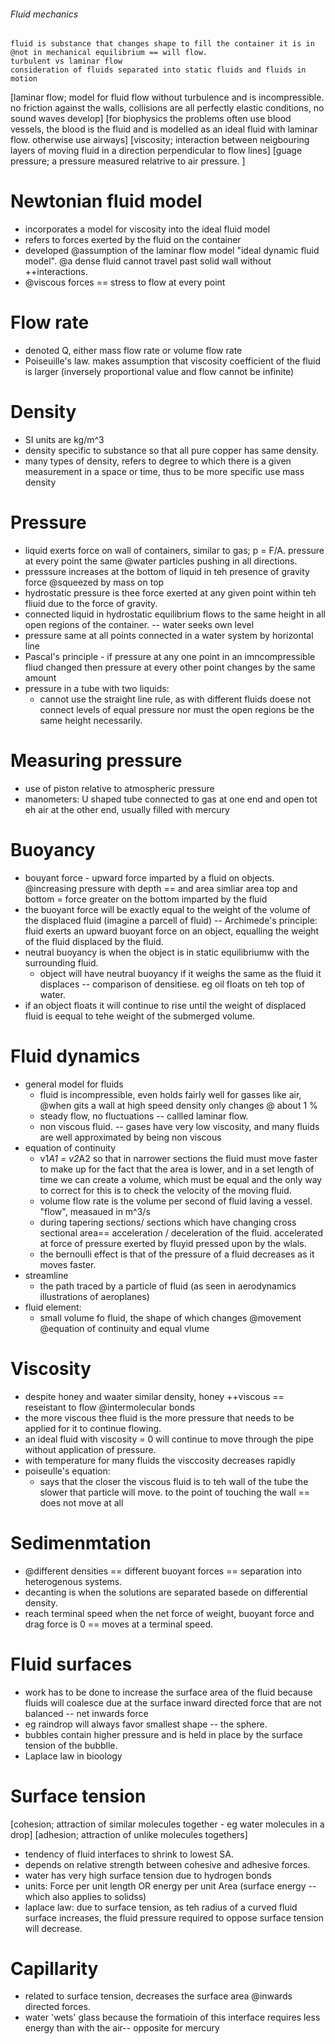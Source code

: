 ###### Fluid mechanics
    fluid is substance that changes shape to fill the container it is in
    @not in mechanical equilibrium == will flow.
    turbulent vs laminar flow
    consideration of fluids separated into static fluids and fluids in motion
[laminar flow; model for fluid flow without turbulence and is incompressible. no friction against the walls, collisions are all perfectly elastic conditions, no sound waves develop]
[for biophysics the problems often use blood vessels, the blood is the fluid and is modelled as an ideal fluid with laminar flow. otherwise use airways]
[viscosity; interaction between neigbouring layers of moving fluid in a direction perpendicular to flow lines]
[guage pressure; a pressure measured relatrive to air pressure. ]

# Newtonian fluid model
- incorporates a model for viscosity into the ideal fluid model
- refers to forces exerted by the fluid on the container
- developed @assumption of the laminar flow model "ideal dynamic fluid model". @a dense fluid cannot travel past solid wall without ++interactions. 
- @viscous forces == stress to flow at every point


# Flow rate
- denoted Q, either mass flow rate or volume flow rate
- Poiseuille's law. makes assumption that viscosity coefficient of the fluid is larger (inversely proportional value and flow cannot be infinite)

# Density
 - SI units are kg/m^3
 - density specific to substance so that all pure copper has same density.
 - many types of density, refers to degree to which there is a given measurement in a space or time, thus to be more specific use mass density


# Pressure
- liquid exerts force on wall of containers, similar to gas; p = F/A. pressure at every point the same @water particles pushing in all directions.
- presssure increases at the bottom of liquid in teh presence of gravity force @squeezed by mass on top
- hydrostatic pressure is thee force exerted at any given point within teh fliuid due to the force of gravity.
- connected liquid in hydrostatic equilibrium flows to the same height in all open regions of the container. -- water seeks own level
- pressure same at all points connected in a water system by horizontal line
- Pascal's principle - if pressure at any one point in an imncompressible fliud changed then pressure at every other point changes by the same amount
- pressure in a tube with two liquids:
    + cannot use the straight line rule, as with different fluids doese not connect levels of equal pressure nor must the open regions be the same height necessarily.

# Measuring pressure
- use of piston relative to atmospheric pressure
- manometers: U shaped tube connected to gas at one end and open tot eh air at the other end, usually filled with mercury

# Buoyancy
- bouyant force - upward force imparted by a fluid on objects. @increasing pressure with depth == and area simliar area top and bottom = force greater on the bottom imparted by the fluid 
- the buoyant force will be exactly equal to the weight of the volume of the displaced fluid (imagine a parcell of fluid) -- Archimede's principle: fluid exerts an upward buoyant force on an object, equalling the weight of the fluid displaced by the fluid.
- neutral buoyancy is when the object is in static equilibriumw with the surrounding fluid. 
    + object will have neutral buoyancy if it weighs the same as the fluid it displaces -- comparison of densitiese. eg oil floats on teh top of water.
- if an object floats it will continue to rise until the weight of displaced fluid is eequal to tehe weight of the submerged volume.


# Fluid dynamics
- general model for fluids
    + fluid is incompressible, even holds fairly well for gasses like air, @when gits a wall at high speed density only changes @ about 1 %
    + steady flow, no fluctuations -- callled laminar flow.
    + non viscous fluid. -- gases have very low viscosity, and many fluids are well approximated by being non viscous
- equation of continuity
    + v1*A1 = v2*A2 so that in narrower sections the fluid must move faster to make up for the fact that the area is lower, and in a set length of time we can create a volume, which must be equal and the only way to correct for this is to check the velocity of the moving fluid.
    + volume flow rate is the volume per second of fluid laving a vessel. "flow", measaued in m^3/s
    + during tapering sections/ sections which have changing cross sectional area== acceleration / deceleration of the fluid. accelerated at force of pressure exerted by fluyid pressed upon by the wlals.
    + the bernoulli effect is that of the pressure of a fluid decreases as it moves faster.
- streamline
    + the path traced by a particle of fluid (as seen in aerodynamics illustrations of aeroplanes)
- fluid element:    
    + small volume fo fluid, the shape of which changes @movement @equation of continuity and equal vlume

# Viscosity
- despite honey and waater similar density, honey ++viscous ==  reseistant to flow @intermolecular bonds
- the more viscous thee fluid is the more pressure that needs to be applied for it to continue flowing.
- an ideal fluid with viscosity = 0 will continue to move through the pipe without application of pressure.
- with temperature for many fluids the visccosity decreases rapidly
- poiseulle's equation: 
    + says that the closer the viscous fluid is to teh wall of the tube the slower that particle will move. to the point of touching the wall == does not move at all

# Sedimenmtation
- @different densities == different buoyant forces == separation into heterogenous systems. 
- decanting is when the solutions are separated basede on differential density.
- reach terminal speed when the net force of weight, buoyant force and drag force is 0 == moves at a terminal speed.

# Fluid surfaces
- work has to be done to increase the surface area of the fluid because fluids will coalesce due at the surface inward directed force that are not balanced -- net inwards force
- eg raindrop will always favor smallest shape -- the  sphere.
- bubbles contain higher pressure and is held in place by the surface tension of the bubblle.
- Laplace law in bioology

# Surface tension
[cohesion; attraction of similar molecules together - eg water molecules in a drop]
[adhesion; attraction of unlike molecules togethers]
- tendency of fluid interfaces to shrink to lowest SA. 
- depends on relative strength between cohesive and adhesive forces.
- water has very high surface tension due to hydrogen bonds
- units: Force per unit length OR energy per unit Area (surface energy -- which also applies to solidss)
- laplace law: due to surface tension, as teh radius of a curved fluid surface increases, the fluid pressure required to oppose surface tension will decrease. 

# Capillarity
- related to surface tension, decreases the surface area @inwards directed forces.
- water 'wets' glass because the formatioin of this interface requires less energy than with the  air-- opposite for mercury